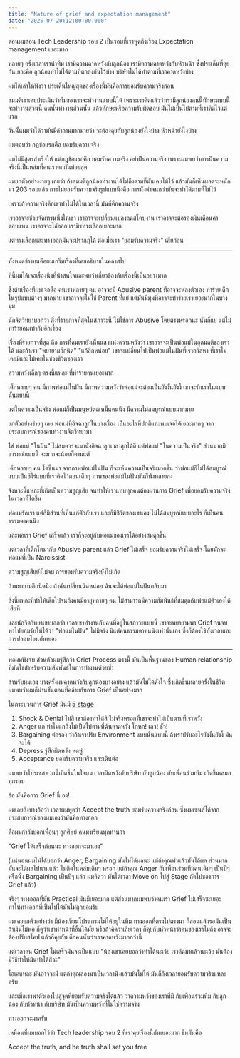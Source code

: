 ```yaml
---
title: "Nature of grief and expectation management"
date: "2025-07-20T12:00:00.000"
---
```


ตอนผมสอน Tech Leadership รอบ 2 เป็นรอบที่เราพูดถึงเรื่อง Expectation management เยอะมาก

หลายๆ ครั้งเวลาเรานำทีม เรามีความคาดหวังกับลูกน้อง เรามีความคาดหวังกับหัวหน้า ซึ่งประเด็นที่คุยกันเยอะคือ ลูกน้องทำไม่ได้ตามที่ตกลงกันไว้บ้าง บริษัทไม่ได้ทำตามที่เราคาดหวังบ้าง

ผมได้เล่าให้ฟังว่า ประเด็นใหญ่สุดของเรื่องนี้มันคือการยอมรับความจริงก่อน

สมมติเราเคยประเมินว่าทีมของเราจะทำงานแบบนี้ได้ เพราะเราคิดแล้วว่าเรามีลูกน้องคนนี้ทักษะแบบนี้จะทำงานส่วนนี้ คนนั้นทำงานส่วนนั้น แล้วทักษะหรือความรับผิดชอบ มัันไม่เป็นไปตามที่เราคิดไว้แต่แรก

วันนั้นผมจำได้ว่ามันมีคำถามมากมายว่า จะต้องคุยกับลูกน้องยังไงบ้าง หัวหน้ายังไงบ้าง

ผมตอบว่า กฎข้อแรกคือ ยอมรับความจริง

ผมไม่มีสูตรสำเร็จให้ แต่กฎข้อแรกคือ ยอมรับความจริง อย่าฝืนความจริง เพราะผมพบว่าการฝืนความจริงนี่เป็นหล่มที่คนเราตกกันบ่อยสุด

ผมยกตัวอย่างง่ายๆ เลยว่า ถ้าสมมติลูกน้องทำงานได้ไม่ถึงตามที่มันเคยโม้ไว้ แล้วมันก็เห็นผลตระหนักมา 203 รอบแล้ว การไม่ยอมรับความจริงรูปแบบนึงคือ การนั่งด่าจนกว่ามันจะทำได้ตามที่โม้ไว้

เพราะถ้าความจริงคือเขาทำไม่ได้ในเวลานี้ มันก็คือความจริง

เราอาจจะช่วยจัดเทรนนิ่งให้เขา เราอาจจะเปลี่ยนแปลงลดสโคปงาน เราอาจจะต่อรองเงินเดือนค่าตอบแทน เราอาจจะไล่ออก เรามีรทางเลือกเยอะมาก

แต่ทางเลือกและทางออกมันจะปรากฎได้ ต่อเมื่อเรา "ยอมรับความจริง" เสียก่อน

---

ทั้งหมดข้างบนคือผมเกริ่มเรื่องที่เคยอธิบายในคลาสไป

ทีนี้ผมได้เจอเรื่องนึงที่น่าสนใจและพบว่าเกี่ยวข้องกับเรื่องนี้เป็นอย่างมาก

ซึ่งต้นเรื่องที่ผมเจอคือ คนเราหลายๆ คน อาจจะมี Abusive parent ที่อาจจะหลงตัวเอง ทำร้ายเด็กในรูปแบบต่างๆ มากมาย เขาอาจจะไม่ใช่ Parent ที่แย่ แต่มันมีมุมที่อาจจะทำร้ายเราเยอะมากในบางมุม

นักจิตวิทยาบอกว่า สิ่งที่ร้ายกาจที่สุดในสภาวะนี้ ไม่ใช่การ Abusive โดยตรงหรอกนะ นั่นก็แย่ แต่ไม่ทำร้ายคนเท่ากับอีกเรื่อง

เรื่องที่ร้ายกาจที่สุด คือ การที่คนเรายังเห็นแสงแห่งความหวังว่า เขาอาจจะเป็นพ่อแม่ในอุดมคติของเราได้ และถ้าเรา "พยายามอีกนิด" "แก้อีกหน่อย" เขาจะเปลี่ยนไปเป็นพ่อแม่ในฝันที่เราถวิลหา ที่เราไม่เคยมีและไม่เคยในช่วงชีวิตของเรา

ความหวังเล็กๆ ตรงนี้แหละ ที่ทำร้ายคนเยอะมาก

เด็กหลายๆ คน มีภาพพ่อแม่ในฝัน มีภาพความหวังว่าพ่อแม่จะต้องเป็นยังงั้นยังงี้ เขาจะรักเราในแบบนั้นแบบนี้

แต่ในความเป็นจริง พ่อแม่ก็เป็นมนุษย์ตดเหม็นคนนึง มีความไม่สมบูรณ์แบบมากมาย

ยกตัวอย่างง่ายๆ เลย พ่อแม่ที่อิจฉาลูกในบางเรื่อง เป็นอะไรที่ปกติและพบเจอได้เยอะมากๆ จากประสบการณ์ของคนทำงานจิตวิทยามา

ใช่ พ่อแม่ "ในฝัน" ไม่สมควรจะมานั่งอิจฉาลูกเวลาลูกได้ดี แต่พ่อแม่ "ในความเป็นจริง" ส่วนมากมีอารมณ์แบบนี้ จะมากจะน้อยก็ตามแต่

เด็กหลายๆ คน โตขึ้นมา จากภาพพ่อแม่ในฝัน ก็จะเห็นความเป็นจริงมากขึ้น ว่าพ่อแม่ก็ไม่ได้สมบูรณ์แบบเป็นฮีโร่แบบที่เราคิดไว้ตอนเด็กๆ ภาพของพ่อแม่ในฝันมันก็พังทลายลง

จังหวะนี้แหละที่เกิดเป็นความสูญเสีย จนทำให้เราแทบทุกคนต้องผ่านการ Grief เพื่อยอมรับความจริงในเวลาที่โตขึ้น

พ่อแม่รักเรา แต่ก็มีส่วนที่เห็นแก่ตัวกับเรา และก็มีชีวิตของเขาเอง ไม่ได้สมบูรณ์แบบอะไร ก็เป็นคนธรรมดาคนนึง

และพอเรา Grief เสร็จแล้ว เราก็จะอยู่กับพ่อแม่ของเราได้อย่างสมดุลขึ้น

แต่เวลาที่เด็กโตมากับ Abusive parent แล้ว Grief ไม่เสร็จ ยอมรับความจริงไม่เสร็จ โดยมักจะพ่อแม่ที่เป็น Narcissist

ความสูญเสียยังไม่จบ การยอมรับความจริงยังไม่เกิด

ถ้าพยายามอีกนิดนึง ถ้าฉันเปลี่ยนนิดหน่อย ฉันจะได้พ่อแม่ในฝันกลับมา

สิ่งนี้แหละที่ทำให้เด็กไปจนถึงคนมีอายุหลายๆ คน ไม่สามารถมีความสัมพันธ์ที่สมดุลกับพ่อแม่ตัวเองได้เสียที

และนักจิตวิทยาเขาบอกว่า เวลาเขาทำงานกับคนที่อยู่ในสภาวะแบบนี้ เขาจะพยายามพา Grief จนจบ พาไปยอมรับให้ได้ว่า "พ่อแม่ในฝัน" ไม่มีจริง มีแต่คนธรรมดาคนนึงเท่านั้นเอง ซึ่งก็ต้องใช้ทั้งเวลาและการปลอบโยนกันเยอะ

---

พอผมฟังจบ ส่วนตัวผมรู้สึกว่า Grief Process ตรงนี้ มันเป็นพื้นฐานของ Human relationship ที่มันใช่สำหรับความสัมพันธ์ในการทำงานด้วยซ้ำ

สำหรับผมเอง บางครั้งผมคาดหวังกับลูกน้องบางอย่าง แล้วมันไม่ได้ดั่งใจ ซึ่งเกิดขึ้นหลายครั้งในชีวิต ผมพบว่าผมก็ผ่านขั้นตอนที่คล้ายกับการ Grief เป็นอย่างมาก

ในกระบวนการ Grief มันมี [5 stage](https://www.manarom.com/blog/5_stages_of_grief.html)

1. Shock & Denial ไม่สิ เขาต้องทำได้สิ ไม่จริงหรอกที่เขาจะทำไม่เป็นตามที่เราหวัง
2. Anger แก ทำไมแกถึงไม่เป็นไปตามที่ฉันคาดหวัง โกหก! เลว! ชั่ว!
3. Bargaining ต่อรอง ว่าถ้าเราปรับ Environment แบบนั้นแบบนี้ ถ้าเราปรับอะไรยังงั้นยังงี้ มันจะได้
4. Depress รู้สึกผิดหวัง หดหู่
5. Acceptance ยอมรับความจริง และเดินต่อ

ผมพบว่าโปรเซสพวกนี้เกิดขึ้นในใจผม เวลาผิดหวังกับบริษัท กับลูกน้อง กับเพื่อนร่วมทีม เกิดขึ้นเสมอทุกรอบ

อ้อ มันคือการ Grief นี่เอง!

ผมเลยถึงบางอ้อว่า เวลาผมพูดว่า Accept the truth ยอมรับความจริงก่อน ซึ่งผมเซนส์ได้จากประสบการณ์ของผมเองว่ามันคือทางออก

คือผมกำลังบอกเพื่อนๆ ลูกศิษย์ คนมาเรียนทุกท่านว่า

"Grief ให้เสร็จก่อนนะ ทางออกจะมาเอง"

(แน่นอนผมไม่ได้บอกว่า Anger, Bargaining มันไม่ได้ผลนะ แต่ถ้าคุณทำแล้วมันได้ผล ส่วนมากมันจะได้ผลไปนานแล้ว ไม่ติดในหล่มเดิมๆ หรอก แต่ถ้าคุณ Anger กับเพื่อนร่วมทีมคนเดิมๆ เป็นปีๆ หรือนั่ง Bargaining เป็นปีๆ แล้ว ผมคิดว่า มันได้เวลา Move on ไปสู่ Stage ถัดไปของการ Grief แล้ว)

จริงๆ ทางออกที่มัน Practical มันมีเยอะมาก แต่ส่วนมากผมพบว่าคนเรา Grief ไม่เสร็จซะเยอะ ทำให้ทางออกที่เป็นไปได้มันไม่ถูกยอมรับ

ผมเคยยกตัวอย่างว่า มีน้องเขียนโปรแกรมไม่ได้อยู่ในทีม ทางออกที่ตรงไปตรงมา ก็สอนแล้วรอมันเป็น ถ้าเงินไม่พอ ก็ดูว่าเขาทำหน้าที่อื่นได้มั้ย หรือถ้าคิดว่าเสียเวลา ก็คุยกับหัวหน้าว่าคนของเราไม่ถึง อาจจะต้องปรับสโคป แล้วก็คุยกับเด็กคนนั้นว่าเราคาดหวังมากกว่านี้

แต่เวลาคน Grief ไม่เสร็จมันจะเป็นแบบ "น้องเขาเคยบอกว่าทำได้นะเว้ย เราคัดมาแล้วนะเว้ย มันต้องมีวิธีทำให้มันทำได้สิวะ"

โอเคแหละ มันอาจจะมี แต่ถ้าคุณลองมาเป็นเวลานึงแล้วมันไม่ได้ มันก็ถึงเวลายอมรับความจริงแหละครับ

และเมื่อเราพาตัวเองไปสู่จุดที่ยอมรับความจริงได้แล้ว ว่าความหวังของเราที่มี กับเพื่อนร่วมทีม กับลูกน้อง กับหัวหน้า กับบริษัท มันเป็นความหวังที่ไม่ใช่ความจริง

ทางออกจะมาครับ

เหมือนที่ผมบอกไว้ว่า Tech leadership รอบ 2 ที่เราคุยเรื่องนี้กันเยอะมาก ธีมมันคือ

Accept the truth, and he truth shall set you free

